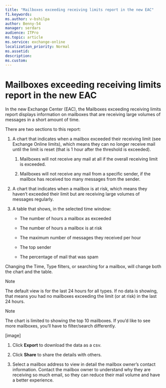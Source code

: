 ```yaml
---
title: "Mailboxes exceeding receiving limits report in the new EAC"
f1.keywords:
ms.author: v-bshilpa
author: Benny-54
manager: serdars
audience: ITPro
ms.topic: article
ms.service: exchange-online
localization_priority: Normal
ms.assetid:
description:  
ms.custom:
---
```


# Mailboxes exceeding receiving limits report in the new EAC

In the new Exchange Center (EAC), the Mailboxes exceeding receiving limits report displays information on mailboxes that are receiving large volumes of messages in a short amount of time.

There are two sections to this report:

1. A chart that indicates when a mailbox exceeded their receiving limit (see Exchange Online limits), which means they can no longer receive mail until the limit is reset (that is 1 hour after the threshold is exceeded).

   1. Mailboxes will not receive any mail at all if the overall receiving limit is exceeded.
      
   2. Mailboxes will not receive any mail from a specific sender, if the mailbox has received too many messages from the sender.
      
2. A chart that indicates when a mailbox is at risk, which means they haven’t exceeded their limit but are receiving large volumes of messages regularly.

3. A table that shows, in the selected time window:

   - The number of hours a mailbox as exceeded
   
   - The number of hours a mailbox is at risk
   
   - The maximum number of messages they received per hour
   
   - The top sender 
   
   - The percentage of mail that was spam
   
Changing the Time, Type filters, or searching for a mailbox, will change both the chart and the table. 

> [!NOTE]
> The default view is for the last 24 hours for all types. If no data is showing, that means you had no mailboxes exceeding the limit (or at risk) in the last 24 hours.

> [!NOTE]
> The chart is limited to showing the top 10 mailboxes. If you’d like to see more mailboxes, you’ll have to filter/search differently. 

[image]

1. Click **Export** to download the data as a csv.

2. Click **Share** to share the details with others. 

3. Select a mailbox address to view in detail the mailbox owner’s contact information. Contact the mailbox owner to understand why they are receiving so much email, so they can reduce their mail volume and have a better experience.

